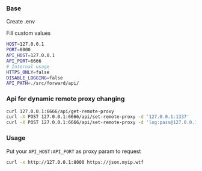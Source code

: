 ### Base

Create .env

Fill custom values
```sh
HOST=127.0.0.1
PORT=8000
API_HOST=127.0.0.1
API_PORT=6666
# Internal usage
HTTPS_ONLY=false
DISABLE_LOGGING=false
API_PATH=./src/forward/api/
```

### Api for dynamic remote proxy changing

```sh
curl 127.0.0.1:6666/api/get-remote-proxy
curl -X POST 127.0.0.1:6666/api/set-remote-proxy -d '127.0.0.1:1337'
curl -X POST 127.0.0.1:6666/api/set-remote-proxy -d 'log:pass@127.0.0.1:1337'
```

### Usage

Put your `API_HOST:API_PORT` as proxy param to request
```sh
curl -x http://127.0.0.1:8000 https://json.myip.wtf
```
